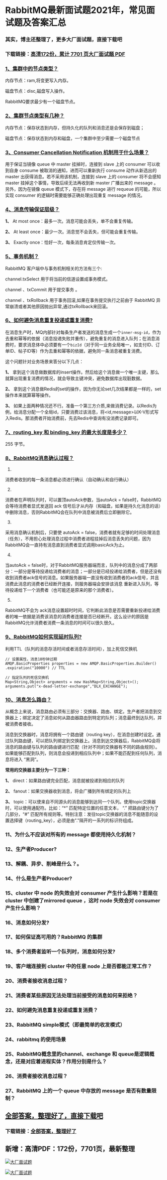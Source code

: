 # RabbitMQ最新面试题2021年，常见面试题及答案汇总

### 其实，博主还整理了，更多大厂面试题，直接下载吧

### 下载链接：[高清172份，累计 7701 页大厂面试题  PDF](https://github.com/souyunku/DevBooks/blob/master/docs/index.md)



### [1、集群中的节点类型？](https://github.com/souyunku/DevBooks/blob/master/docs/RabbitMQ/RabbitMQ最新面试题2021年，常见面试题及答案汇总.md#1集群中的节点类型)  


内存节点：ram,将变更写入内存。

磁盘节点：disc,磁盘写入操作。

RabbitMQ要求最少有一个磁盘节点。


### [2、集群节点类型有几种？](https://github.com/souyunku/DevBooks/blob/master/docs/RabbitMQ/RabbitMQ最新面试题2021年，常见面试题及答案汇总.md#2集群节点类型有几种)  


内存节点：保存状态到内存，但持久化的队列和消息还是会保存到磁盘；

磁盘节点：保存状态到内存和磁盘，一个集群中至少需要一个磁盘节点


### [3、Consumer Cancellation Notification 机制用于什么场景？](https://github.com/souyunku/DevBooks/blob/master/docs/RabbitMQ/RabbitMQ最新面试题2021年，常见面试题及答案汇总.md#3consumer-cancellation-notification-机制用于什么场景)  


用于保证当镜像 queue 中 master 挂掉时，连接到 slave 上的 consumer 可以收到自身 consume 被取消的通知，进而可以重新执行 consume 动作从新选出的 master 出获得消息。若不采用该机制，连接到 slave 上的 consumer 将不会感知 master 挂掉这个事情，导致后续无法再收到新 master 广播出来的 message 。另外，因为在镜像 queue 模式下，存在将 message 进行 requeue 的可能，所以实现 consumer 的逻辑时需要能够正确处理出现重复 message 的情况。


### [4、消息传输保证层级？](https://github.com/souyunku/DevBooks/blob/master/docs/RabbitMQ/RabbitMQ最新面试题2021年，常见面试题及答案汇总.md#4消息传输保证层级)  


**1、** At most once：最多一次。消息可能会丢失，单不会重复传输。

**2、** At least once：最少一次。消息觉不会丢失，但可能会重复传输。

**3、** Exactly once：恰好一次，每条消息肯定仅传输一次。


### [5、事务机制？](https://github.com/souyunku/DevBooks/blob/master/docs/RabbitMQ/RabbitMQ最新面试题2021年，常见面试题及答案汇总.md#5事务机制)  


RabbitMQ 客户端中与事务机制相关的方法有三个:

channel.txSelect 用于将当前的信道设置成事务模式。

channel 、txCommit 用于提交事务 。

channel 、txRollback 用于事务回滚,如果在事务提交执行之前由于 RabbitMQ 异常崩溃或者其他原因抛出异常,通过txRollback来回滚。


### [6、如何避免消息重复投递或重复消费?](https://github.com/souyunku/DevBooks/blob/master/docs/RabbitMQ/RabbitMQ最新面试题2021年，常见面试题及答案汇总.md#6如何避免消息重复投递或重复消费)  


在消息生产时，MQ内部针对每条生产者发送的消息生成一个`inner-msg-id`，作为去重和幂等的依据（消息投递失败并重传），避免重复的消息进入队列；在消息消费时，要求消息体中必须要有一个`bizId`（对于同一业务全局唯一，如支付ID、订单ID、帖子ID等）作为去重和幂等的依据，避免同一条消息被重复消费。

这个问题针对业务场景来答分以下几点：

**1、** 拿到这个消息做数据库的insert操作。然后给这个消息做一个唯一主键，那么就算出现重复消费的情况，就会导致主键冲突，避免数据库出现脏数据。

**2、** 拿到这个消息做Redis的set的操作，因为你无论set几次结果都是一样的，set操作本来就算幂等操作。

**3、** 如果上面两种情况还不行。准备一个第三方介质,来做消费记录。以Redis为例，给消息分配一个全局id，只要消费过该消息，将<id,message>以K-V形式写入Redis。那消费者开始消费前，先去Redis中查询有没消费记录即可。


### [7、routing_key 和 binding_key 的最大长度是多少？](https://github.com/souyunku/DevBooks/blob/master/docs/RabbitMQ/RabbitMQ最新面试题2021年，常见面试题及答案汇总.md#7routing_key-和-binding_key-的最大长度是多少)  


255 字节。


### [8、RabbitMQ消息确认过程？](https://github.com/souyunku/DevBooks/blob/master/docs/RabbitMQ/RabbitMQ最新面试题2021年，常见面试题及答案汇总.md#8rabbitmq消息确认过程)  


1.
消费者收到的每一条消息都必须进行确认（自动确认和自行确认）

2.
消费者在声明队列时，可以置顶autoAck参数，当autoAck = false时，RabbitMQ会等待消费者显式发送回 ack 信号后才从内存（和磁盘，如果是持久化消息的话）中删除消息，否则RabbitMQ会在队列中消息被消费后立即删除它。

3.
采用消息确认机制后，只要使 autoAck = false，消费者就有足够的时间处理消息（任务），不用担心处理消息过程中消费者进程挂掉后消息丢失的问题，因为RabbitMQ会一直持有消息直到消费者显式调用basicAck为止。

4.
当autoAck = false时，对于RabbitMQ服务器端而言，队列中的消息分成了两部分：一部分是等待投递给消费者的消息；一部分是已经投递给消费者，但是还没有收到消费者ack信号的消息。如果服务器端一直没有收到消费者的ack信号，并且消费此消息的消费者已经断开连接，则服务器端会安排该消息 重新进入队列，等待投递给下一个消费者（也可能还是原来的那个消费者）。

5.
RabbitMQ不会为 ack消息设置超时时间，它判断此消息是否需要重新投递给消费者的唯一依据是消费该消息的消费者连接是否已经断开。这么设计的原因是RabbitMQ允许消费者消费一条消息的时间可以很久很久。



### [9、RabbitMQ如何实现延时队列?](https://github.com/souyunku/DevBooks/blob/master/docs/RabbitMQ/RabbitMQ最新面试题2021年，常见面试题及答案汇总.md#9rabbitmq如何实现延时队列)  


利用TTL（队列的消息存活时间或者消息存活时间），加上死信交换机

```
// 设置属性，消息10秒钟过期
AMQP.BasicProperties properties = new AMQP.BasicProperties.Builder()
.expiration("10000") // TTL

// 指定队列的死信交换机
Map<String,Object> arguments = new HashMap<String,Object>();
arguments.put("x-dead-letter-exchange","DLX_EXCHANGE");
```


### [10、消息怎么路由？](https://github.com/souyunku/DevBooks/blob/master/docs/RabbitMQ/RabbitMQ最新面试题2021年，常见面试题及答案汇总.md#10消息怎么路由)  


从概念上来说，消息路由必须有三部分：交换器、路由、绑定。生产者把消息到交换器上；绑定决定了消息如何从路由器路由到特定的队列；消息最终到达队列，并被消费者接收。

消息到交换器时，消息将拥有一个路由键（routing key），在消息创建时设定。通过队列路由键，可以把队列绑定到交换器上。消息到达交换器后，RabbitMQ会将消息的路由键与队列的路由键进行匹配（针对不同的交换器有不同的路由规则）。如果能够匹配到队列，则消息会投递到相应队列中；如果不能匹配到任何队列，消息将进入 “黑洞”。

**常用的交换器主要分为一下三种：**

**1、** direct：如果路由键完全匹配，消息就被投递到相应的队列

**2、** fanout：如果交换器收到消息，将会广播到所有绑定的队列上

**3、** topic：可以使来自不同源头的消息能够到达同一个队列。使用topic交换器时，可以使用通配符。比如：“*” 匹配特定位置的任意文本， “.” 把路由键分为了几部分，“#” 匹配所有规则等。特别注意：发往topic交换器的消息不能随意的设置选择键（routing_key），必须是由"."隔开的一系列的标识符组成。


### 11、为什么不应该对所有的 message 都使用持久化机制？
### 12、生产者Producer?
### 13、解耦、异步、削峰是什么？。
### 14、什么是生产者Producer?
### 15、cluster 中 node 的失效会对 consumer 产生什么影响？若是在 cluster 中创建了mirrored queue ，这时 node 失效会对 consumer 产生什么影响？
### 16、消息如何分发?
### 17、如何保证高可用的？RabbitMQ 的集群
### 18、多个消费者监听一个队列时，消息如何分发?
### 19、客户端连接到 cluster 中的任意 node 上是否都能正常工作？
### 20、消费者接收消息过程？
### 21、消费者某些原因无法处理当前接受的消息如何来拒绝？
### 22、如何避免消息重复投递或重复消费？
### 23、RabbitMQ simple模式（即最简单的收发模式）
### 24、rabbitmq 的使用场景
### 25、RabbitMQ概念里的channel、exchange 和 queue是逻辑概念，还是对应着进程实体？作用分别是什么？
### 26、消费者接收消息过程？
### 27、RabbitMQ 上的一个 queue 中存放的 message 是否有数量限制？




## [全部答案，整理好了，直接下载吧](https://gitee.com/souyunku/DevBooks/blob/master/docs/daan.md)

### 下载链接：[全部答案，整理好了](https://gitee.com/souyunku/DevBooks/blob/master/docs/daan.md)




## 新增：高清PDF：172份，7701页，最新整理

[![大厂面试题](https://www.souyunku.com/wp-content/uploads/weixin/mst.png "架构师专栏")](https://www.souyunku.com/wp-content/uploads/weixin/githup-weixin.png "架构师专栏")

[![大厂面试题](https://www.souyunku.com/wp-content/uploads/weixin/githup-weixin.png "架构师专栏")](https://www.souyunku.com/wp-content/uploads/weixin/githup-weixin.png "架构师专栏")
